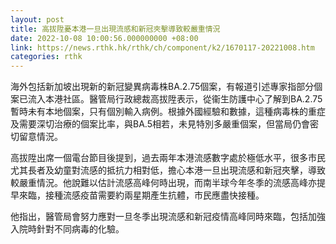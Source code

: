 ```yaml
---
layout: post
title: 高拔陞憂本港一旦出現流感和新冠夾擊導致較嚴重情況
date: 2022-10-08 10:00:56.000000000 +08:00
link: https://news.rthk.hk/rthk/ch/component/k2/1670117-20221008.htm
categories: rthk
---
```


海外包括新加坡出現新的新冠變異病毒株BA.2.75個案，有報道引述專家指部分個案已流入本港社區。醫管局行政總裁高拔陞表示，從衞生防護中心了解到BA.2.75暫時未有本地個案，只有個別輸入病例。根據外國經驗和數據，這種病毒株的重症及需要深切治療的個案比率，與BA.5相若，未見特別多嚴重個案，但當局仍會密切留意情況。

高拔陞出席一個電台節目後提到，過去兩年本港流感數字處於極低水平，很多市民尤其長者及幼童對流感的抵抗力相對低，擔心本港一旦出現流感和新冠夾擊，導致較嚴重情況。他說難以估計流感高峰何時出現，而南半球今年冬季的流感高峰亦提早來臨，接種流感疫苗需要約兩星期產生抗體，市民應盡快接種。

他指出，醫管局會努力應對一旦冬季出現流感和新冠疫情高峰同時來臨，包括加強入院時針對不同病毒的化驗。
